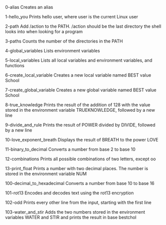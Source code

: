 0-alias	Creates an alias

1-hello_you	Prints hello user, where user is the current Linux user

2-path	Add /action to the PATH. /action should be the last directory the shell looks into when looking for a program

3-paths	Counts the number of the directories in the PATH

4-global_variables	Lists environment variables

5-local_variables	Lists all local variables and environment variables, and functions

6-create_local_variable	Creates a new local variable named BEST value School

7-create_global_variable	Creates a new global variable named BEST value School

8-true_knowledge	Prints the result of the addition of 128 with the value stored in the environment variable TRUEKNOWLEDGE, followed by a new line

9-divide_and_rule	Prints the result of POWER divided by DIVIDE, followed by a new line

10-love_exponent_breath	Displays the result of BREATH to the power LOVE

11-binary_to_decimal	Converts a number from base 2 to base 10

12-combinations	Prints all possible combinations of two letters, except oo

13-print_float	Prints a number with two decimal places. The number is stored in the environment variable NUM

100-decimal_to_hexadecimal	Converts a number from base 10 to base 16

101-rot13	Encodes and decodes text using the rot13 encryption

102-odd	Prints every other line from the input, starting with the first line

103-water_and_stir	Adds the two numbers stored in the environment variables WATER and STIR and prints the result in base bestchol
